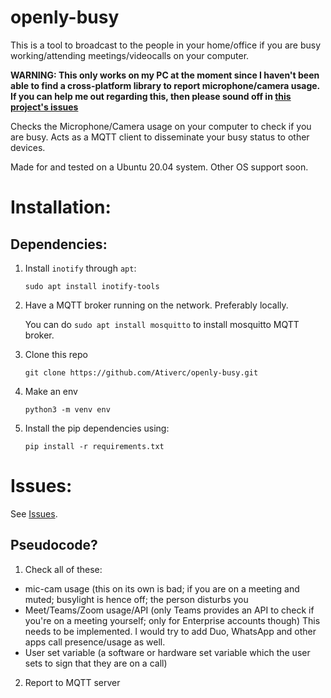 # openly-busy
This is a tool to broadcast to the people in your home/office if you are busy working/attending meetings/videocalls on your computer. 


**WARNING: This only works on my PC at the moment since I haven't been able to find a cross-platform library to report microphone/camera usage. If you can help me out regarding this, then please sound off in [this project's issues](https://github.com/Ativerc/openly-busy/issues)**

Checks the Microphone/Camera usage on your computer to check if you are busy. Acts as a MQTT client to disseminate your busy status to other devices.

Made for and tested on a Ubuntu 20.04 system. Other OS support soon.

# Installation:

## Dependencies:

1. Install `inotify` through `apt`:

    `sudo apt install inotify-tools`

2. Have a MQTT broker running on the network. Preferably locally.

    You can do `sudo apt install mosquitto` to install mosquitto MQTT broker.

3. Clone this repo

    `git clone https://github.com/Ativerc/openly-busy.git`

4. Make an env 

    `python3 -m venv env`

5. Install the pip dependencies using:

    `pip install -r requirements.txt`

# Issues:

See [Issues](https://github.com/Ativerc/openly-busy/issues).


## Pseudocode?
1. Check all of these:
  * mic-cam usage (this on its own is bad; if you are on a meeting and muted; busylight is hence off; the person disturbs you
  * Meet/Teams/Zoom usage/API (only Teams provides an API to check if you're on a meeting yourself; only for Enterprise accounts though) This needs to be implemented. I would try to add Duo, WhatsApp and other apps call presence/usage as well.
  * User set variable (a software or hardware set variable which the user sets to sign that they are on a call)
2. Report to MQTT server
